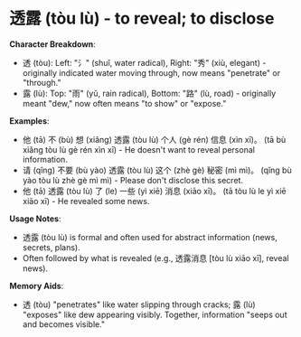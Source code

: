 # **透露 (tòu lù) - to reveal; to disclose**

**Character Breakdown**:  
- 透 (tòu): Left: "氵" (shuǐ, water radical), Right: "秀" (xiù, elegant) - originally indicated water moving through, now means "penetrate" or "through."  
- 露 (lù): Top: "雨" (yǔ, rain radical), Bottom: "路" (lù, road) - originally meant "dew," now often means "to show" or "expose."

**Examples**:  
- 他 (tā) 不 (bù) 想 (xiǎng) 透露 (tòu lù) 个人 (gè rén) 信息 (xìn xī)。 (tā bù xiǎng tòu lù gè rén xìn xī) - He doesn't want to reveal personal information.  
- 请 (qǐng) 不要 (bù yào) 透露 (tòu lù) 这个 (zhè gè) 秘密 (mì mì)。 (qǐng bù yào tòu lù zhè gè mì mì) - Please don't disclose this secret.  
- 他 (tā) 透露 (tòu lù) 了 (le) 一些 (yì xiē) 消息 (xiāo xī)。 (tā tòu lù le yì xiē xiāo xī) - He revealed some news.

**Usage Notes**:  
- 透露 (tòu lù) is formal and often used for abstract information (news, secrets, plans).  
- Often followed by what is revealed (e.g., 透露消息 [tòu lù xiāo xī], reveal news).

**Memory Aids**:  
- 透 (tòu) "penetrates" like water slipping through cracks; 露 (lù) "exposes" like dew appearing visibly. Together, information "seeps out and becomes visible."